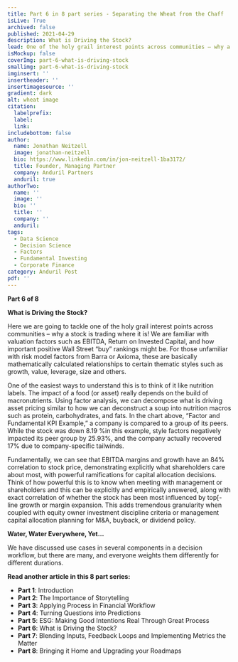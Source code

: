 ```yaml
---
title: Part 6 in 8 part series - Separating the Wheat from the Chaff
isLive: True
archived: false
published: 2021-04-29 
description: What is Driving the Stock? 
lead: One of the holy grail interest points across communities — why a stock is trading where it is. For particularly Fundamental and Corporate users - do you find use in Factor models? Are they - over or under - valued?
isMockup: false
coverImg: part-6-what-is-driving-stock
smallimg: part-6-what-is-driving-stock
imginsert: ''
insertheader: ''
insertimagesource: ''
gradient: dark
alt: wheat image
citation:
  labelprefix: 
  label: 
  link: 
includebottom: false
author: 
  name: Jonathan Neitzell
  image: jonathan-neitzell
  bio: https://www.linkedin.com/in/jon-neitzell-1ba3172/
  title: Founder, Managing Partner
  company: Anduril Partners
  anduril: true
authorTwo:
  name: ''
  image: ''
  bio: ''
  title: ''
  company: ''
  anduril:
tags: 
  - Data Science
  - Decision Science
  - Factors
  - Fundamental Investing
  - Corporate Finance
category: Anduril Post
pdf: ''
---
```


**Part 6 of 8**

**What is Driving the Stock?**

Here we are going to tackle one of the holy grail interest points across communities – why a stock is trading where it is! We are familiar with valuation factors such as EBITDA, Return on Invested Capital, and how important positive Wall Street “buy” rankings might be. For those unfamiliar with risk model factors from Barra or Axioma, these are basically mathematically calculated relationships to certain thematic styles such as growth, value, leverage, size and others.

<markdown-image title="Factor and Fundamental KPI Example" caption="Anduril Partners" src="Factor_and_Fund_KPI_Example.png"></markdown-image>


One of the easiest ways to understand this is to think of it like nutrition labels. The impact of a food (or asset) really depends on the build of macronutrients. Using factor analysis, we can decompose what is driving asset pricing similar to how we can deconstruct a soup into nutrition macros such as protein, carbohydrates, and fats. In the chart above, “Factor and Fundamental KPI Example,” a company is compared to a group of its peers. While the stock was down 8.19 %in this example, style factors negatively impacted its peer group by 25.93%, and the company actually recovered 17% due to company-specific tailwinds. 

Fundamentally, we can see that EBITDA margins and growth have an 84% correlation to stock price, demonstrating explicitly what shareholders care about most, with powerful ramifications for capital allocation decisions. Think of how powerful this is to know when meeting with management or shareholders and this can be explicitly and empirically answered, along with exact correlation of whether the stock has been most influenced by top[-line growth or margin expansion. This adds tremendous granularity when coupled with equity owner investment discipline criteria or management capital allocation planning for M&A, buyback, or dividend policy. 

**Water, Water Everywhere, Yet…** 

We have discussed use cases in several components in a decision workflow, but there are many, and everyone weights them differently for different durations.

**Read another article in this 8 part series:**

<ul>
<li><span><strong>Part 1</strong></span>: <nuxt-link to="/insights/separating-the-wheat-from-the-chaff-series-introduction">Introduction</nuxt-link></li>
<li><span><strong>Part 2</strong></span>: <nuxt-link to="/insights/separating-the-wheat-from-the-chaff-series-the-importance-of-storytelling">The Importance of Storytelling</nuxt-link></li>
<li><span><strong>Part 3</strong></span>: <nuxt-link to="/insights/separating-the-wheat-from-the-chaff-series-financial-workflow">Applying Process in Financial Workflow</nuxt-link></li>
<li><span><strong>Part 4</strong></span>: <nuxt-link to="/insights/separating-the-wheat-from-the-chaff-series-questions-into-predictions">Turning Questions into Predictions</nuxt-link></li>
<li><span><strong>Part 5</strong></span>: <nuxt-link to="/insights/separating-the-wheat-from-the-chaff-series-ESG-making-good-intentions-real-through-great-process">ESG: Making Good Intentions Real Through Great Process</nuxt-link></li></li>
<li><span><strong>Part 6</strong></span>: <nuxt-link to="/insights/separating-the-wheat-from-the-chaff-series-what-is-driving-the-stock">What is Driving the Stock?</nuxt-link></li></li>
<li><span><strong>Part 7</strong></span>: <nuxt-link to="/insights/separating-the-wheat-from-the-chaff-series-blending-inputs-and-feedback-loops">Blending Inputs, Feedback Loops and Implementing Metrics the Matter</nuxt-link></li></li>
<li><span><strong>Part 8</strong></span>: <nuxt-link to="/insights/separating-the-wheat-from-the-chaff-series-upgrading-your-roadmap">Bringing it Home and Upgrading your Roadmaps</nuxt-link></li></li>
</ul>

